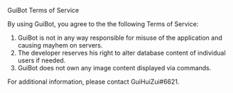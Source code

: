 GuiBot Terms of Service

By using GuiBot, you agree to the the following Terms of Service:

1. GuiBot is not in any way responsible for misuse of the application and causing mayhem on servers.
2. The developer reserves his right to alter database content of individual users if needed.
3. GuiBot does not own any image content displayed via commands.

For additional information, please contact GuiHuiZui#6621.
